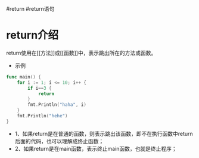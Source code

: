 #return
#return语句

# return介绍

return使用在[[方法]]或[[函数]]中，表示跳出所在的方法或函数。

* 示例

```go
func main() {
	for i := 1; i <= 10; i++ {
		if i==3 {
			return
		}
		fmt.Println("haha", i)
	}
	fmt.Println("hehe")
}
```

* 1、如果return是在普通的函数，则表示跳出该函数，即不在执行函数中return后面的代码，也可以理解成终止函数；
* 2、如果return是在main函数，表示终止main函数，也就是终止程序；

